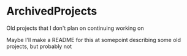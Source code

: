 # ArchivedProjects
Old projects that I don't plan on continuing working on


Maybe I'll make a README for this at somepoint describing some old projects, but probably not
